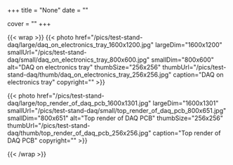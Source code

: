 +++
title = "None"
date = ""

cover = ""
+++

{{< wrap >}}
{{< photo href="/pics/test-stand-daq/large/daq_on_electronics_tray_1600x1200.jpg" largeDim="1600x1200" smallUrl="/pics/test-stand-daq/small/daq_on_electronics_tray_800x600.jpg" smallDim="800x600" alt="DAQ on electronics tray" thumbSize="256x256" thumbUrl="/pics/test-stand-daq/thumb/daq_on_electronics_tray_256x256.jpg" caption="DAQ on electronics tray" copyright="" >}}

{{< photo href="/pics/test-stand-daq/large/top_render_of_daq_pcb_1600x1301.jpg" largeDim="1600x1301" smallUrl="/pics/test-stand-daq/small/top_render_of_daq_pcb_800x651.jpg" smallDim="800x651" alt="Top render of DAQ PCB" thumbSize="256x256" thumbUrl="/pics/test-stand-daq/thumb/top_render_of_daq_pcb_256x256.jpg" caption="Top render of DAQ PCB" copyright="" >}}

{{< /wrap >}}